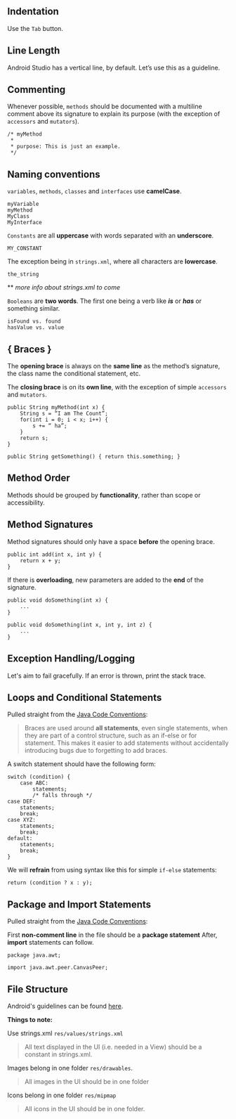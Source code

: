  
## Indentation
Use the `Tab` button.

## Line Length
Android Studio has a vertical line, by default. Let’s use this as a guideline.

## Commenting
Whenever possible, `methods` should be documented with a multiline comment above its signature to explain its purpose (with the exception of `accessors` and `mutators`).

	/* myMethod
	 *
	 * purpose: This is just an example.
	 */	

## Naming conventions

`variables`, `methods`, `classes` and `interfaces` use __camelCase__.

	myVariable
	myMethod 
	MyClass
	MyInterface

`Constants` are all __uppercase__ with words separated with an __underscore__. 

	MY_CONSTANT

The exception being in `strings.xml`, where all characters are __lowercase__.

	the_string

** *more info about strings.xml to come*

`Booleans` are __two words__. The first one being a verb like __*is*__ or __*has*__ or something similar.

	isFound vs. found
	hasValue vs. value
## { Braces }
The __opening brace__ is always on the __same line__ as the method’s signature, the class name the conditional statement, etc.

The __closing brace__ is on its __own line__, with the exception of simple `accessors` and `mutators`.

    public String myMethod(int x) {
        String s = “I am The Count”;
        for(int i = 0; i < x; i++) {
            s += “ ha”;
        }
        return s;
    }

    public String getSomething() { return this.something; }
 
 
## Method Order
Methods should be grouped by __functionality__, rather than scope or accessibility.

## Method Signatures

Method signatures should only have a space __before__ the opening brace.

	public int add(int x, int y) {
        return x + y;
	}

If there is __overloading__, new parameters are added to the __end__ of the signature.

	public void doSomething(int x) {
	    ...
	}

	public void doSomething(int x, int y, int z) {
	    ...
	}
 

## Exception Handling/Logging
Let's aim to fail gracefully. If an error is thrown, print the stack trace.

 
## Loops and Conditional Statements

Pulled straight from the [Java Code Conventions](http://www.oracle.com/technetwork/java/javase/documentation/codeconventions-142311.html#430):

>Braces are used around __all statements__, even single statements, when they are part of a control structure, such as an if-else or for statement. This makes it easier to add statements without accidentally introducing bugs due to forgetting to add braces.
 
A switch statement should have the following form:

    switch (condition) {
        case ABC:
            statements;
            /* falls through */
    case DEF:
        statements;
        break;
    case XYZ:
        statements;
        break;
    default:
        statements;
        break;
    }
 
We will __refrain__ from using syntax like this for simple `if-else` statements:

    return (condition ? x : y); 

 
## Package and Import Statements
Pulled straight from the [Java Code Conventions](http://www.oracle.com/technetwork/java/javase/documentation/codeconventions-141855.html#277):

First __non-comment line__ in the file should be a __package statement__
After, __import__ statements can follow.
 
    package java.awt;
 
    import java.awt.peer.CanvasPeer;



## File Structure
Android's guidelines can be found [here](https://developer.android.com/guide/topics/resources/providing-resources).



__Things to note:__

Use strings.xml `res/values/strings.xml`
 
>All text displayed in the UI (i.e. needed in a View) should be a constant in strings.xml.

Images belong in one folder `res/drawables`.

>All images in the UI should be in one folder

Icons belong in one folder `res/mipmap`
>All icons in the UI should be in one folder.





